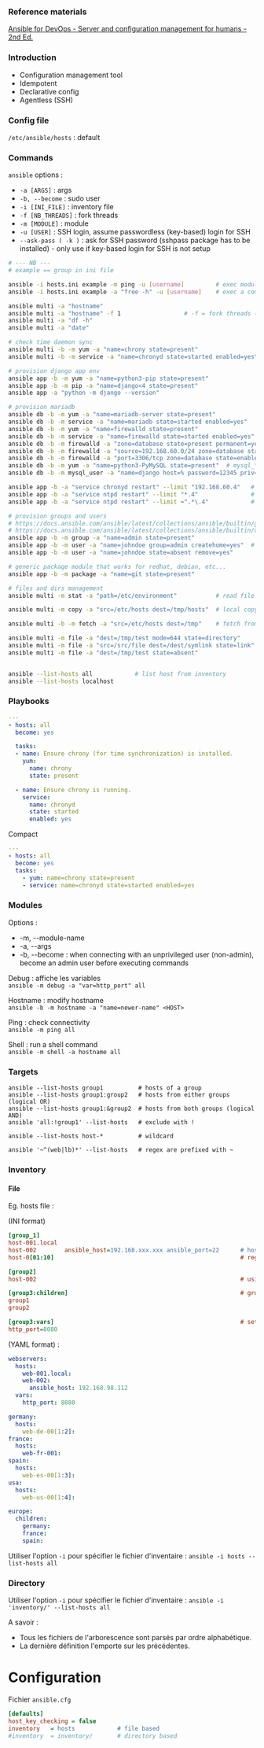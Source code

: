 ### Reference materials

[Ansible for DevOps - Server and configuration management for humans - 2nd Ed.](https://www.ansiblefordevops.com/)


### Introduction

- Configuration management tool
- Idempotent
- Declarative config
- Agentless (SSH)

### Config file

`/etc/ansible/hosts` : default

### Commands

`ansible` options : 
- `-a [ARGS]`   : args
- `-b, --become` : sudo user 
- `-i [INI_FILE]` : inventory file
- `-f [NB_THREADS]` : fork threads
- `-m [MODULE]`   : module
- `-u [USER]`     : SSH login, assume passwordless (key-based) login for SSH
- `--ask-pass ( -k )` : ask for SSH password (sshpass package has to be installed) - only use if key-based login for SSH is not setup

```sh
# --- NB ---
# example == group in ini file

ansible -i hosts.ini example -m ping -u [username]         # exec module
ansible -i hosts.ini example -a "free -h" -u [username]    # exec a command

ansible multi -a "hostname"
ansible multi -a "hostname" -f 1                  # -f = fork threads (1 == sequentially)
ansible multi -a "df -h"
ansible multi -a "date"

# check time daemon sync
ansible multi -b -m yum -a "name=chrony state=present"                    # check package 
ansible multi -b -m service -a "name=chronyd state=started enabled=yes"   # check service is up

# provision django app env
ansible app -b -m yum -a "name=python3-pip state=present"
ansible app -b -m pip -a "name=django<4 state=present"
ansible app -a "python -m django --version"

# provision mariadb
ansible db -b -m yum -a "name=mariadb-server state=present"
ansible db -b -m service -a "name=mariadb state=started enabled=yes"
ansible db -b -m yum -a "name=firewalld state=present"
ansible db -b -m service -a "name=firewalld state=started enabled=yes"
ansible db -b -m firewalld -a "zone=database state=present permanent=yes"
ansible db -b -m firewalld -a "source=192.168.60.0/24 zone=database state=enabled permanent=yes"
ansible db -b -m firewalld -a "port=3306/tcp zone=database state=enabled permanent=yes"
ansible db -b -m yum -a "name=python3-PyMySQL state=present"  # mysql_* modules need python3-PyMySQL package installed on targeted hosts
ansible db -b -m mysql_user -a "name=django host=% password=12345 priv=*.*:ALL state=present"

ansible app -b -a "service chronyd restart" --limit "192.168.60.4"   # --limit : target specific hosts
ansible app -b -a "service ntpd restart" --limit "*.4"               # target with a wildcard
ansible app -b -a "service ntpd restart" --limit ~".*\.4"            # target with a regex

# provision groups and users
# https://docs.ansible.com/ansible/latest/collections/ansible/builtin/group_module.html#ansible-collections-ansible-builtin-group-module
# https://docs.ansible.com/ansible/latest/collections/ansible/builtin/user_module.html#ansible-collections-ansible-builtin-user-module
ansible app -b -m group -a "name=admin state=present"
ansible app -b -m user -a "name=johndoe group=admin createhome=yes"  # additional params : generate_ssh_key=yes uid=[uid] shell=[shell] password=[encrypted-password]
ansible app -b -m user -a "name=johndoe state=absent remove=yes"

# generic package module that works for redhat, debian, etc...
ansible app -b -m package -a "name=git state=present"

# files and dirs management
ansible multi -m stat -a "path=/etc/environment"           # read file info

ansible multi -m copy -a "src=/etc/hosts dest=/tmp/hosts"  # local copy on hosts

ansible multi -b -m fetch -a "src=/etc/hosts dest=/tmp"    # fetch from hosts to controller (eg. /tmp/192.168.60.6/etc/hosts, etc...)

ansible multi -m file -a "dest=/tmp/test mode=644 state=directory"       # create dir
ansible multi -m file -a "src=/src/file dest=/dest/symlink state=link"   # create link
ansible multi -m file -a "dest=/tmp/test state=absent"                   # delete


ansible --list-hosts all            # list host from inventory
ansible --list-hosts localhost
```


### Playbooks

```yml
---
- hosts: all
  become: yes

  tasks:
  - name: Ensure chrony (for time synchronization) is installed.
    yum:
      name: chrony
      state: present

  - name: Ensure chrony is running.
    service:
      name: chronyd
      state: started
      enabled: yes
```

Compact
```yml
---
- hosts: all
  become: yes
  tasks:
    - yum: name=chrony state=present
    - service: name=chronyd state=started enabled=yes
```


### Modules

Options :
* -m, --module-name
* -a, --args
* -b, --become : when connecting with an unprivileged user (non-admin), become an admin user before executing commands 

Debug : affiche les variables \
`ansible -m debug -a "var=http_port" all`

Hostname : modify hostname \
`ansible -b -m hostname -a "name=newer-name" <HOST>`

Ping : check connectivity \
`ansible -m ping all`

Shell : run a shell command \
`ansible -m shell -a hostname all`

### Targets

```
ansible --list-hosts group1          # hosts of a group
ansible --list-hosts group1:group2   # hosts from either groups (logical OR)
ansible --list-hosts group1:&group2  # hosts from both groups (logical AND)
ansible 'all:!group1' --list-hosts   # exclude with !

ansible --list-hosts host-*          # wildcard

ansible '~^(web|lb)*' --list-hosts   # regex are prefixed with ~
```

### Inventory

#### File 

Eg. hosts file :

(INI format) 
```ini
[group_1]
host-001.local
host-002        ansible_host=192.168.xxx.xxx ansible_port=22      # host variables
host-0[01:10]                                                     # regex

[group2]
host-002                                                          # using inventory hostname allows for DRY

[group3:children]                                                 # group of groups with the :children header
group1
group2

[group3:vars]                                                     # setting attributes to a group with the :vars header
http_port=8080
```

(YAML format) : 
```yaml
webservers:
  hosts:
    web-001.local:
    web-002:
      ansible_host: 192.168.98.112
  vars:
    http_port: 8080

germany:
  hosts:
    web-de-00[1:2]:
france:
  hosts:
    web-fr-001:
spain:
  hosts:
    web-es-00[1:3]:
usa:
  hosts:
    web-us-00[1:4]:

europe:
  children:
    germany:
    france:
    spain:
```

Utiliser l'option `-i` pour spécifier le fichier d'inventaire : `ansible -i hosts --list-hosts all`

### Directory

Utiliser l'option `-i` pour spécifier le fichier d'inventaire : `ansible -i 'inventory/' --list-hosts all`

A savoir : 
- Tous les fichiers de l'arborescence sont parsés par ordre alphabétique.
- La dernière définition l'emporte sur les précédentes.

# Configuration 
Fichier `ansible.cfg` 

```ini
[defaults]
host_key_checking = false
inventory   = hosts            # file based
#inventory  = inventory/       # directory based
```

